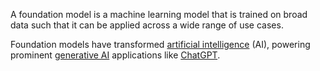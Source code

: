 A foundation model is a machine learning model that is trained on broad data such that it can be applied across a wide range of use cases.


Foundation models have transformed [artificial intelligence](https://www.bing.com/ck/a?!&&p=1f244ffdef5fa5a0JmltdHM9MTcwODMwMDgwMCZpZ3VpZD0yMjNlYTZiNS02ZThlLTY5MWYtMDRhYy1iNWQwNmZiOTY4YjcmaW5zaWQ9NTU0Nw&ptn=3&ver=2&hsh=3&fclid=223ea6b5-6e8e-691f-04ac-b5d06fb968b7&u=a1L3NlYXJjaD9xPUFydGlmaWNpYWwlMjBpbnRlbGxpZ2VuY2UlMjB3aWtpcGVkaWEmZm9ybT1XSUtJUkU&ntb=1) (AI), powering prominent [generative AI](https://www.bing.com/ck/a?!&&p=387ded9cab5dd835JmltdHM9MTcwODMwMDgwMCZpZ3VpZD0yMjNlYTZiNS02ZThlLTY5MWYtMDRhYy1iNWQwNmZiOTY4YjcmaW5zaWQ9NTU0OA&ptn=3&ver=2&hsh=3&fclid=223ea6b5-6e8e-691f-04ac-b5d06fb968b7&u=a1L3NlYXJjaD9xPUdlbmVyYXRpdmUlMjBhcnRpZmljaWFsJTIwaW50ZWxsaWdlbmNlJTIwd2lraXBlZGlhJmZvcm09V0lLSVJF&ntb=1) applications like [ChatGPT](https://www.bing.com/ck/a?!&&p=648a9396219518daJmltdHM9MTcwODMwMDgwMCZpZ3VpZD0yMjNlYTZiNS02ZThlLTY5MWYtMDRhYy1iNWQwNmZiOTY4YjcmaW5zaWQ9NTU0OQ&ptn=3&ver=2&hsh=3&fclid=223ea6b5-6e8e-691f-04ac-b5d06fb968b7&u=a1L3NlYXJjaD9xPUNoYXRHUFQlMjB3aWtpcGVkaWEmZm9ybT1XSUtJUkU&ntb=1).


